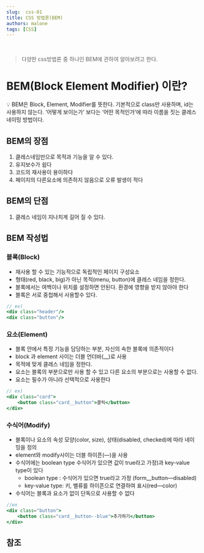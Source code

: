 ```yaml
---
slug:  css-01
title: CSS 방법론(BEM)
authors: malone
tags: [CSS]
---
```

<br/>

> 다양한 css방법론 중 하나인 BEM에 관하여 알아보려고 한다. 

# BEM(Block Element Modifier) 이란?

<aside>
💡 BEM은 Block, Element, Modifier를 뜻한다.  기본적으로 class만 사용하며, id는 사용하지 않는다. ‘어떻게 보이는가’ 보다는 ‘어떤 목적인가’에 따라 이름을 짓는 클레스 네이밍 방법이다.

</aside>

## BEM의 장점

1. 클레스네임만으로 목적과 기능을 알 수 있다.
2. 유지보수가 쉽다
3. 코드의 재사용이 용이하다
4. 페이지의 다른요소에 의존하지 않음으로 오류 발생이 적다

## BEM의 단점

1. 클레스 네임이 지나치게 길어 질 수 있다.

## BEM 작성법

### 블록(Block)

- 재사용 할 수 있는 기능적으로 독립적인 페이지 구성요소
- 형태(red, black, big)가 아닌 목적(menu, button)에 클레스 네임을 정한다.
- 블록에서는 여백이나 위치를 설정하면 안된다. 환경에 영향을 받지 않아야 한다
- 블록은 서로 중첩해서 사용할수 있다.

```jsx
// ex) 
<div class="header"/>
<div class="button"/>
```

### 요소(Element)

- 블록 안에서 특정 기능을 담당하는 부분, 자신의 속한 블록에 의존적이다
- block 과 element 사이는 더블 언더바(__)로 사용
- 목적에 맞게 클레스 네임을 정한다.
- 요소는 블록의 부분으로만 사용 할 수 있고 다른 요소의 부분으로는 사용할 수 없다.
- 요소는 필수가 아니라 선택적으로 사용한다

```jsx
// ex)
<div class="card">
	<button class="card__button">클릭</button>
</div> 
```

### 수식어(Modify)

- 블록이나 요소의 속성 모양(color, size), 상태(disabled, checked)에 따라 네이밍을 정의
- element와 modify사이는 더블 하이픈(—)을 사용
- 수식어에는 boolean type 수식어가 있으면 값이 true라고 가정)과 key-value type이 있다
    - boolean type : 수식어가 있으면 true라고 가정 (form__button—disabled)
    - key-value type: 키, 벨류를 하이픈으로 연결하여 표시(red—color)
- 수식어는 블록과 요소가 없이 단독으로 사용할 수 없다

```jsx
//ex
<div class="button">
	<button class="card__button--blue">추가하기</button>
</div> 
```

## 참조